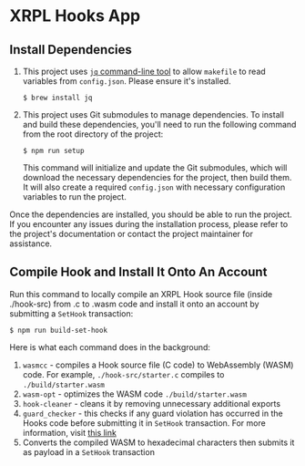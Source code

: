 # XRPL Hooks App

## Install Dependencies

1. This project uses [`jq` command-line tool](https://stedolan.github.io/jq/download/) to allow `makefile` to read variables from `config.json`. Please ensure it's installed.

    `$ brew install jq`

2. This project uses Git submodules to manage dependencies. To install and build these dependencies, you'll need to run the following command from the root directory of the project:

    `$ npm run setup`

    This command will initialize and update the Git submodules, which will download the necessary dependencies for the project, then build them. It will also create a required `config.json` with necessary configuration variables to run the project.

Once the dependencies are installed, you should be able to run the project. If you encounter any issues during the installation process, please refer to the project's documentation or contact the project maintainer for assistance.

## Compile Hook and Install It Onto An Account


Run this command to locally compile an XRPL Hook source file (inside ./hook-src) from .c to .wasm code and install it onto an account by submitting a `SetHook` transaction:

`$ npm run build-set-hook`

Here is what each command does in the background:
1. `wasmcc` - compiles a Hook source file (C code) to WebAssembly (WASM) code. For example, `./hook-src/starter.c` compiles to `./build/starter.wasm`
2. `wasm-opt` - optimizes the WASM code `./build/starter.wasm`
3. `hook-cleaner` - cleans it by removing unnecessary additional exports
4. `guard_checker` - this checks if any guard violation has occurred in the Hooks code before submitting it in `SetHook` transaction. For more information, visit [this link](https://xrpl-hooks.readme.io/docs/loops-and-guarding)
5. Converts the compiled WASM to hexadecimal characters then submits it as payload in a `SetHook` transaction
